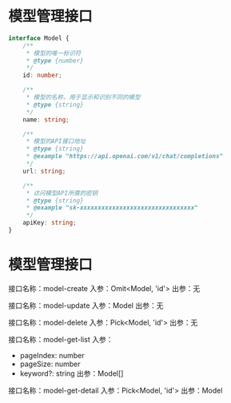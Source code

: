 # 模型管理接口

```typescript
interface Model {
    /**
     * 模型的唯一标识符
     * @type {number}
     */
    id: number;

    /**
     * 模型的名称，用于显示和识别不同的模型
     * @type {string}
     */
    name: string;

    /**
     * 模型的API接口地址
     * @type {string}
     * @example "https://api.openai.com/v1/chat/completions"
     */
    url: string;

    /**
     * 访问模型API所需的密钥
     * @type {string}
     * @example "sk-xxxxxxxxxxxxxxxxxxxxxxxxxxxxxxxx"
     */
    apiKey: string;
}
```

# 模型管理接口

接口名称：model-create
入参：Omit<Model, 'id'>
出参：无

接口名称：model-update
入参：Model
出参：无

接口名称：model-delete
入参：Pick<Model, 'id'>
出参：无

接口名称：model-get-list
入参：

-   pageIndex: number
-   pageSize: number
-   keyword?: string
    出参：Model[]

接口名称：model-get-detail
入参：Pick<Model, 'id'>
出参：Model

```

```
